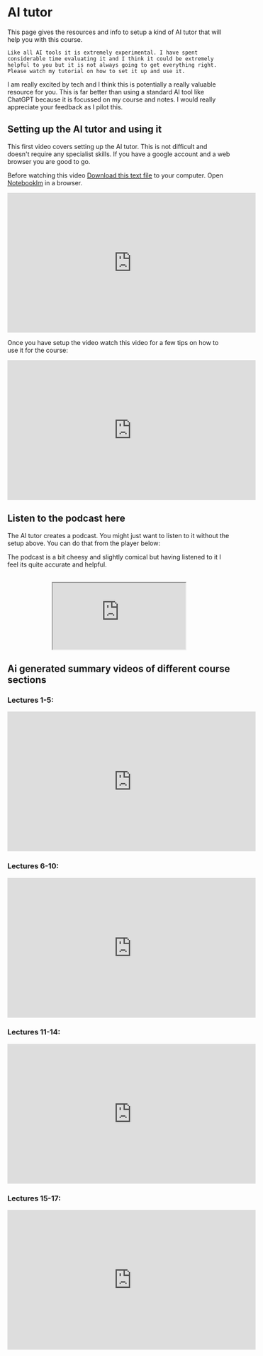 # AI tutor

This page gives the resources and info to setup a kind of AI tutor that will help you with this course. 

```{warning}
Like all AI tools it is extremely experimental. I have spent considerable time evaluating it and I think it could be extremely helpful to you but it is not always going to get everything right. Please watch my tutorial on how to set it up and use it. 
```

I am really excited by tech and I think this is potentially a really valuable resource for you. This is far better than using a standard AI tool like ChatGPT because it is focussed on my course and notes. I would really appreciate your feedback as I pilot this. 

## Setting up the AI tutor and using it

This first video covers setting up the AI tutor. This is not difficult and doesn't require any specialist skills. If you have a google account and a web browser you are good to go.

Before watching this video <a href="https://phys3009.github.io/content/info_course/resources/notebooklm.txt">Download this text file</a> to your computer. Open <a href="https://notebooklm.google/">Notebooklm</a> in a browser.

<div style="text-align: center;">
<iframe width="560" height="315" src="https://youtu.be/Jg6lP2fTDwU?si=-aJ804Wt06mNjBmv" title="YouTube video player" frameborder="0" allow="accelerometer; autoplay; clipboard-write; encrypted-media; gyroscope; picture-in-picture; web-share" referrerpolicy="strict-origin-when-cross-origin" allowfullscreen></iframe>
</div>

Once you have setup the video watch this video for a few tips on how to use it for the course:

<div style="text-align: center;">
<iframe width="560" height="315" src="https://youtu.be/Jg6lP2fTDwU?si=dsQhEzL06X7A01YF" title="YouTube video player" frameborder="0" allow="accelerometer; autoplay; clipboard-write; encrypted-media; gyroscope; picture-in-picture; web-share" referrerpolicy="strict-origin-when-cross-origin" allowfullscreen></iframe>
</div>


<!--
<video width="80%" controls>
  <source src="https://www.nottingham.ac.uk/~ppzmis/phys3009/videos/ai.mp4" type="video/mp4">
  Your browser does not support the video tag.
</video>
-->



## Listen to the podcast here

The AI tutor creates a podcast. You might just want to listen to it without the setup above. You can do that from the player below:

The podcast is a bit cheesy and slightly comical but having listened to it I feel its quite accurate and helpful.

<br>
<div style="text-align: center;">
<iframe src="https://unixweb.nottingham.ac.uk/~ppzmis/phys3009/videos/PHYS3009_aipodcast.wav" style="display: block; margin: 0 auto;"></iframe>
</div>

## Ai generated summary videos of different course sections

### Lectures 1-5:

<div style="text-align: center;">
<iframe width="560" height="315" src="https://youtu.be/Jg6lP2fTDwU" title="YouTube video player" frameborder="0" allow="accelerometer; autoplay; clipboard-write; encrypted-media; gyroscope; picture-in-picture; web-share" referrerpolicy="strict-origin-when-cross-origin" allowfullscreen></iframe>
</div>

### Lectures 6-10:

<div style="text-align: center;">
<iframe width="560" height="315" src="https://youtu.be/Jg6lP2fTDwU" title="YouTube video player" frameborder="0" allow="accelerometer; autoplay; clipboard-write; encrypted-media; gyroscope; picture-in-picture; web-share" referrerpolicy="strict-origin-when-cross-origin" allowfullscreen></iframe>
</div>

### Lectures 11-14:

<div style="text-align: center;">
<iframe width="560" height="315" src="https://youtu.be/Jg6lP2fTDwU" title="YouTube video player" frameborder="0" allow="accelerometer; autoplay; clipboard-write; encrypted-media; gyroscope; picture-in-picture; web-share" referrerpolicy="strict-origin-when-cross-origin" allowfullscreen></iframe>
</div>

### Lectures 15-17:

<div style="text-align: center;">
<iframe width="560" height="315" src="https://youtu.be/Jg6lP2fTDwU" title="YouTube video player" frameborder="0" allow="accelerometer; autoplay; clipboard-write; encrypted-media; gyroscope; picture-in-picture; web-share" referrerpolicy="strict-origin-when-cross-origin" allowfullscreen></iframe>
</div>